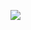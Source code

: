 ![](https://raw.githubusercontent.com/zaproxy/zap-swag/master/t-shirts/Tshirt_Do_bad_things_team.png)
